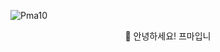 
<p align="left"> <img src="https://komarev.com/ghpvc/?username=Pma10&label=Profile%20views&color=0e75b6&style=flat" alt="Pma10" /> </p>

<!--
**Pma10/Pma10** is a ✨ _special_ ✨ repository because its `README.md` (this file) appears on your GitHub profile.

Here are some ideas to get you started:

- 🔭 I’m currently working on ...
- 🌱 I’m currently learning ...
- 👯 I’m looking to collaborate on ...
- 🤔 I’m looking for help with ...
- 💬 Ask me about ...
- 📫 How to reach me: ...
- 😄 Pronouns: ...
- ⚡ Fun fact: ...
-->

<div align="center">
  👋 안녕하세요! 프마입니
</div>
